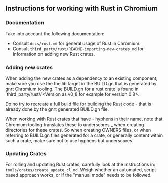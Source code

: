 ## Instructions for working with Rust in Chromium

### Documentation

Take into account the following documentation:
* Consult `docs/rust.md` for general usage of Rust in Chromium.
* Consult  `third_party/rust/README-importing-new-crates.md` for information 
  on adding new Rust crates.

### Adding new crates

When adding the new crates as a dependency to an existing component, make sure
you use the the lib target in the BUILD.gn that is generated by gnrt Chromium
tooling.  The BUILD.gn for a rust crate is found in
`third_party/rust/<crate-name with underscores>/<Version as v0_8 for example for
version 0.8>.

Do no try to recreate a full build file for building the Rust code - that is
already done by the gnrt generated BUILD.gn file.

When working with Rust crates that have - hyphens in their name, note that
Chromium tooling translates these to underscores _ when creating directories for
these crates. So when creating OWNERS files, or when referring to BUILD.gn files
generated for a crate, or generally content within such a crate, make sure not
to use hyphens but underscores.

### Updating Crates

For rolling and updating Rust crates, carefully look at the instructions in:
`tools/crates/create_update_cl.md`. Weigh whether an automated, script-based
approach works, or if the "manual mode" needs to be followed.
